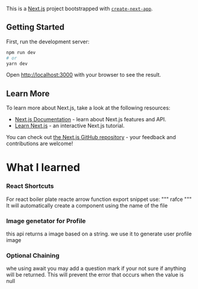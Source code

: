 This is a [Next.js](https://nextjs.org/) project bootstrapped with [`create-next-app`](https://github.com/vercel/next.js/tree/canary/packages/create-next-app).

## Getting Started

First, run the development server:

```bash
npm run dev
# or
yarn dev
```

Open [http://localhost:3000](http://localhost:3000) with your browser to see the result.


## Learn More

To learn more about Next.js, take a look at the following resources:

- [Next.js Documentation](https://nextjs.org/docs) - learn about Next.js features and API.
- [Learn Next.js](https://nextjs.org/learn) - an interactive Next.js tutorial.

You can check out [the Next.js GitHub repository](https://github.com/vercel/next.js/) - your feedback and contributions are welcome!

# What I learned 

### React Shortcuts
For react boiler plate reacte arrow function export snippet use:
"""
rafce
"""
It will automatically create a component using the name of the file

### Image genetator for Profile
 this api returns a image based on a string. we use it to generate user profile image

### Optional Chaining
whe using await you may add a question mark if your not sure if anything will be returned. This will prevent the error that occurs when the value is null
